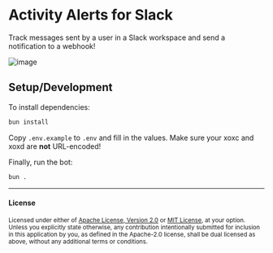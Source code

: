 # Activity Alerts for Slack

Track messages sent by a user in a Slack workspace and send a notification to a webhook!

![image](https://hc-cdn.hel1.your-objectstorage.com/s/v3/67581c57793c4b03d732bc0150a1b3d62c0a7d63_image.png)

## Setup/Development

To install dependencies:

```bash
bun install
```

Copy `.env.example` to `.env` and fill in the values. Make sure your xoxc and xoxd are **not** URL-encoded!

Finally, run the bot:

```bash
bun .
```

---

#### License

<sup>
Licensed under either of <a href="LICENSE-APACHE">Apache License, Version
2.0</a> or <a href="LICENSE-MIT">MIT License</a>, at your option.
</sup>

<br>

<sub>
Unless you explicitly state otherwise, any contribution intentionally submitted
for inclusion in this application by you, as defined in the Apache-2.0 license, shall
be dual licensed as above, without any additional terms or conditions.
</sub>
